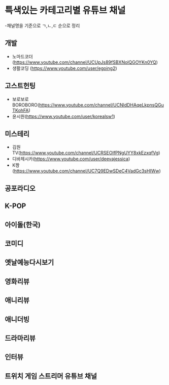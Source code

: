 # 특색있는 카테고리별 유튜브 채널
-채널명을 기준으로 ㄱ,ㄴ,ㄷ 순으로 정리


## 개발

* 노마드코더(https://www.youtube.com/channel/UCUpJs89fSBXNolQGOYKn0YQ)
* 생활코딩 (https://www.youtube.com/user/egoing2)


## 고스트헌팅
* 보로보로 BOROBORO(https://www.youtube.com/channel/UCNldDHAqeLkpnsQGuTKohFA)
* 윤시원(https://www.youtube.com/user/korealsw1)


## 미스테리
* 김원TV(https://www.youtube.com/channel/UCRSEOIfPNgUYY8xkEzxqfVg)
* 디바제시카(https://www.youtube.com/user/deevajessica)
* K짱(https://www.youtube.com/channel/UC7Q9EDwSDeC4VadGc3sHIWw)


## 공포라디오

## K-POP

## 아이돌(한국)

## 코미디

## 옛날예능다시보기

## 영화리뷰

## 애니리뷰

## 애니더빙

## 드라마리뷰

## 인터뷰

## 트위치 게임 스트리머 유튜브 채널
